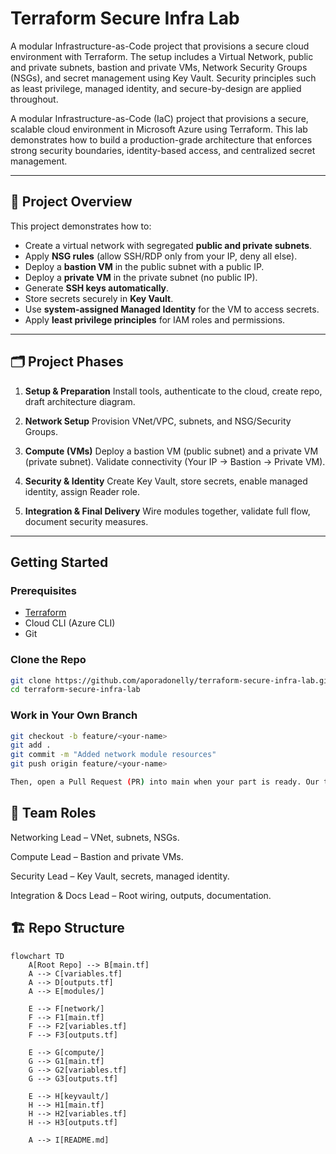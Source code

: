 # Terraform Secure Infra Lab

A modular Infrastructure-as-Code project that provisions a secure cloud environment with Terraform.
The setup includes a Virtual Network, public and private subnets, bastion and private VMs, Network Security Groups (NSGs), and secret management using Key Vault.
Security principles such as least privilege, managed identity, and secure-by-design are applied throughout.

A modular Infrastructure-as-Code (IaC) project that provisions a secure, scalable cloud environment in Microsoft Azure using Terraform. This lab demonstrates how to build a production-grade architecture that enforces strong security boundaries, identity-based access, and centralized secret management.

---

## 📌 Project Overview
This project demonstrates how to:
- Create a virtual network with segregated **public and private subnets**.
- Apply **NSG rules** (allow SSH/RDP only from your IP, deny all else).
- Deploy a **bastion VM** in the public subnet with a public IP.
- Deploy a **private VM** in the private subnet (no public IP).
- Generate **SSH keys automatically**.
- Store secrets securely in **Key Vault**.
- Use **system-assigned Managed Identity** for the VM to access secrets.
- Apply **least privilege principles** for IAM roles and permissions.

---

## 🗂️ Project Phases
1. **Setup & Preparation**
   Install tools, authenticate to the cloud, create repo, draft architecture diagram.

2. **Network Setup**
   Provision VNet/VPC, subnets, and NSG/Security Groups.

3. **Compute (VMs)**
   Deploy a bastion VM (public subnet) and a private VM (private subnet).
   Validate connectivity (Your IP → Bastion → Private VM).

4. **Security & Identity**
   Create Key Vault, store secrets, enable managed identity, assign Reader role.

5. **Integration & Final Delivery**
   Wire modules together, validate full flow, document security measures.

---

## Getting Started

### Prerequisites
- [Terraform](https://developer.hashicorp.com/terraform/downloads)
- Cloud CLI (Azure CLI)
- Git

### Clone the Repo
```bash
git clone https://github.com/aporadonelly/terraform-secure-infra-lab.git
cd terraform-secure-infra-lab
```

### Work in Your Own Branch
```bash
git checkout -b feature/<your-name>
git add .
git commit -m "Added network module resources"
git push origin feature/<your-name>

Then, open a Pull Request (PR) into main when your part is ready. Our teammate will review and will merge.
```

## 👥 Team Roles

Networking Lead – VNet, subnets, NSGs.

Compute Lead – Bastion and private VMs.

Security Lead – Key Vault, secrets, managed identity.

Integration & Docs Lead – Root wiring, outputs, documentation.


## 🏗️ Repo Structure

```mermaid
flowchart TD
    A[Root Repo] --> B[main.tf]
    A --> C[variables.tf]
    A --> D[outputs.tf]
    A --> E[modules/]

    E --> F[network/]
    F --> F1[main.tf]
    F --> F2[variables.tf]
    F --> F3[outputs.tf]

    E --> G[compute/]
    G --> G1[main.tf]
    G --> G2[variables.tf]
    G --> G3[outputs.tf]

    E --> H[keyvault/]
    H --> H1[main.tf]
    H --> H2[variables.tf]
    H --> H3[outputs.tf]

    A --> I[README.md]

